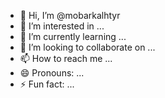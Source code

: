 - 👋 Hi, I’m @mobarkalhtyr
- 👀 I’m interested in ...
- 🌱 I’m currently learning ...
- 💞️ I’m looking to collaborate on ...
- 📫 How to reach me ...
- 😄 Pronouns: ...
- ⚡ Fun fact: ...

<!---
mobarkalhtyr/mobarkalhtyr is a ✨ special ✨ repository because its `README.md` (this file) appears on your GitHub profile.
You can click the Preview link to take a look at your changes.
--->
